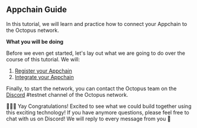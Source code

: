 ## Appchain Guide

In this tutorial, we will learn and practice how to connect your Appchain to the Octopus network.

**What you will be doing**

Before we even get started, let's lay out what we are going to do over the course of this tutorial. We will:

1. [Register your Appchain](./register.md)
2. [Integrate your Appchain](./integrate.md)


Finally, to start the network, you can contact the Octopus team on the [Discord](https://discord.gg/6GTJBkZA9Q) #testnet channel of the Octopus network. 

🎉🎉🎉 Yay Congratulations! Excited to see what we could build together using this exciting technology! If you have anymore questions, please feel free to chat with us on Discord! We will reply to every message from you 🤟